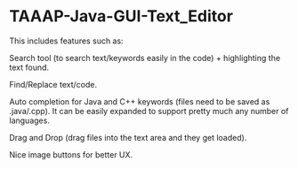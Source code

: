 # TAAAP-Java-GUI-Text_Editor

This includes features such as:

Search tool (to search text/keywords easily in the code) + highlighting the text found.

Find/Replace text/code.

Auto completion for Java and C++ keywords (files need to be saved as .java/.cpp). It can be easily expanded to support pretty much any number of languages.

Drag and Drop (drag files into the text area and they get loaded).

Nice image buttons for better UX.
